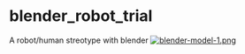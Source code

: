 # blender_robot_trial
A robot/human streotype with blender
[![blender-model-1.png](https://i.postimg.cc/28NN9696/blender-model-1.png)](https://postimg.cc/RqdYNMB5)

